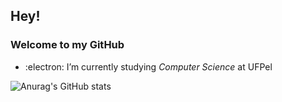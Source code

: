 ## Hey!
### Welcome to my GitHub
- :electron: I’m currently studying *Computer Science* at UFPel

![Anurag's GitHub stats](https://github-readme-stats.vercel.app/api?username=anuraghazra&show_icons=true&theme=radical)
<!--
- 🖥️ *Games*
- 🎻 Trying to learn viola (they didn't have the cello emoji)
-->


<!--
**limrmarcos/limrmarcos** is a ✨ _special_ ✨ repository because its `README.md` (this file) appears on your GitHub profile.
- 🗾 Learning *Japanese*
Here are some ideas to get you started:

- 🔭 I’m currently working on ...
- 🌱 I’m currently learning ...
- 👯 I’m looking to collaborate on ...
- 🤔 I’m looking for help with ...
- 💬 Ask me about ...
- 📫 How to reach me: ...
- 😄 Pronouns: ...
- ⚡ Fun fact: ...
-->

